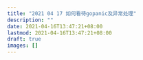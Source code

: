 ```yaml
---
title: "2021 04 17 如何看待gopanic及异常处理"
description: ""
date: 2021-04-16T13:47:21+08:00
lastmod: 2021-04-16T13:47:21+08:00
draft: true
images: []
---
```

